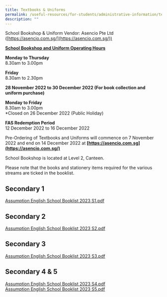 ```yaml
---
title: Textbooks & Uniforms
permalink: /useful-resources/for-students/administrative-information/textbooks-n-uniforms/
description: ""
---
```

School Bookshop & Uniform Vendor: Asencio Pte Ltd ([https://asencio.com.sg/](https://asencio.com.sg/))

  
**[**School Bookshop and Uniform Operating Hours**](https://assumptionenglish-moe-edu-sg-admin.cwp.sg/useful-resources/for-parents/textbooks-n-uniform-sales)**

**Monday to Thursday** <br>
8.30am to 3.00pm

  

**Friday** <br>
8.30am to 2.30pm

  

**28 November 2022 to 30 December 2022 (For book collection and uniform purchase)**

**Monday to Friday** <br>
8.30am to 3.00pm <br>
\*Closed on 26 December 2022 (Public Holiday)

  

**FAS Redemption Period** <br>
12 December 2022 to 16 December 2022

  

Pre-Ordering of Textbooks and Uniforms will commence on 7 November 2022 and end on 14 December 2022 at **[https://asencio.com.sg](https://asencio.com.sg/)**

  

School Bookshop is located at Level 2, Canteen.

  

Please note that the books and stationery items required for the various streams are ticked in the booklist.  

Secondary 1
-----------

[Assumption English School Booklist 2023 S1.pdf](/files/Assumption%20English%20School%20Booklist%202023%20S1%20.pdf)

Secondary 2
-----------

[Assumption English School Booklist 2023 S2.pdf](/files/Assumption%20English%20School%20Booklist%202023%20S2%20.pdf)

Secondary 3
-----------

[Assumption English School Booklist 2023 S3.pdf](/files/Assumption%20English%20School%20Booklist%202023%20S3%20.pdf)

Secondary 4 & 5
---------------

[Assumption English School Booklist 2023 S4.pdf](/files/Assumption%20English%20School%20Booklist%202023%20S4%20.pdf) <br>
[Assumption English School Booklist 2023 S5.pdf](/files/Assumption%20English%20School%20Booklist%202023%20S5%20.pdf)